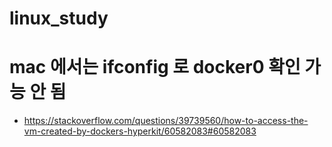 # linux_study


# mac 에서는 ifconfig 로 docker0 확인 가능 안 됨
- https://stackoverflow.com/questions/39739560/how-to-access-the-vm-created-by-dockers-hyperkit/60582083#60582083
